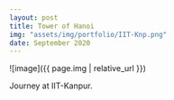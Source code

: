 ```yaml
---
layout: post
title: Tower of Hanoi
img: "assets/img/portfolio/IIT-Knp.png"
date: September 2020
---
```


![image]({{ page.img | relative_url }})

Journey at IIT-Kanpur.